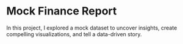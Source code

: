 # Mock Finance Report
In this project, I explored a mock dataset to uncover insights, create compelling visualizations, and tell a data-driven story.
